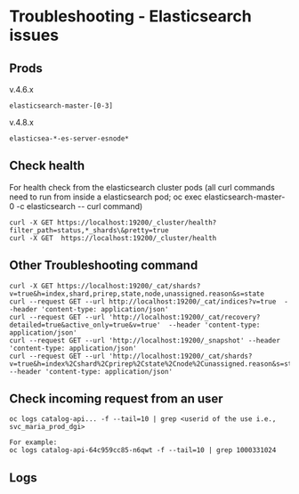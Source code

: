 # Troubleshooting - Elasticsearch issues
## Prods 
v.4.6.x
```
elasticsearch-master-[0-3]
```

v.4.8.x
```
elasticsea-*-es-server-esnode*
```
## Check health
For health check from the elasticsearch cluster pods (all curl commands need to run from inside a elasticsearch pod; oc exec elasticsearch-master-0 -c elasticsearch -- curl command)
```
curl -X GET https://localhost:19200/_cluster/health?filter_path=status,*_shards\&pretty=true
curl -X GET  https://localhost:19200/_cluster/health
```
## Other Troubleshooting command
```
curl -X GET https://localhost:19200/_cat/shards?v=true&h=index,shard,prirep,state,node,unassigned.reason&s=state
curl --request GET --url http://localhost:19200/_cat/indices?v=true  --header 'content-type: application/json'
curl --request GET --url 'http://localhost:19200/_cat/recovery?detailed=true&active_only=true&v=true'  --header 'content-type: application/json'
curl --request GET --url 'http://localhost:19200/_snapshot' --header 'content-type: application/json'
curl --request GET --url 'http://localhost:19200/_cat/shards?v=true&h=index%2Cshard%2Cprirep%2Cstate%2Cnode%2Cunassigned.reason&s=state' --header 'content-type: application/json'

```
## Check incoming request from an user
```
oc logs catalog-api... -f --tail=10 | grep <userid of the use i.e., svc_maria_prod_dgi>

For example:
oc logs catalog-api-64c959cc85-n6qwt -f --tail=10 | grep 1000331024
```
## Logs

